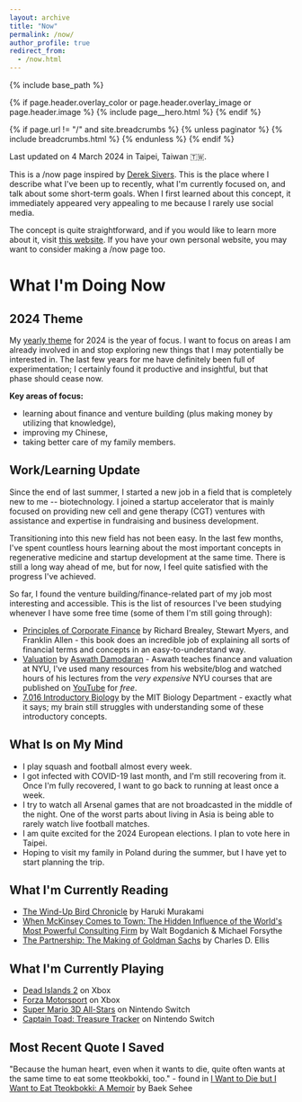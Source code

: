 ```yaml
---
layout: archive
title: "Now"
permalink: /now/
author_profile: true
redirect_from:
  - /now.html
---
```


{% include base_path %}

{% if page.header.overlay_color or page.header.overlay_image or page.header.image %}
  {% include page__hero.html %}
{% endif %}

{% if page.url != "/" and site.breadcrumbs %}
  {% unless paginator %}
    {% include breadcrumbs.html %}
  {% endunless %}
{% endif %}

Last updated on 4 March 2024 in Taipei, Taiwan 🇹🇼.

This is a /now page inspired by [Derek Sivers](https://sive.rs). This is the place where I describe what I've been up to recently, what I'm currently focused on, and talk about some short-term goals. When I first learned about this concept, it immediately appeared very appealing to me because I rarely use social media.

The concept is quite straightforward, and if you would like to learn more about it, visit [this website](https://nownownow.com/about). If you have your own personal website, you may want to consider making a /now page too.

# What I'm Doing Now

## 2024 Theme

My [yearly theme](https://www.youtube.com/watch?v=NVGuFdX5guE&embeds_referring_euri=https%3A%2F%2Fwww.themesystem.com%2F&source_ve_path=MjM4NTE&feature=emb_title) for 2024 is the year of focus. I want to focus on areas I am already involved in and stop exploring new things that I may potentially be interested in. The last few years for me have definitely been full of experimentation; I certainly found it productive and insightful, but that phase should cease now.

**Key areas of focus:**
- learning about finance and venture building (plus making money by utilizing that knowledge),
- improving my Chinese,
- taking better care of my family members.

## Work/Learning Update

Since the end of last summer, I started a new job in a field that is completely new to me -- biotechnology. I joined a startup accelerator that is mainly focused on providing new cell and gene therapy (CGT) ventures with assistance and expertise in fundraising and business development.

Transitioning into this new field has not been easy. In the last few months, I've spent countless hours learning about the most important concepts in regenerative medicine and startup development at the same time. There is still a long way ahead of me, but for now, I feel quite satisfied with the progress I've achieved.

So far, I found the venture building/finance-related part of my job most interesting and accessible. This is the list of resources I've been studying whenever I have some free time (some of them I'm still going through):
- [Principles of Corporate Finance](https://www.amazon.com/Principles-Corporate-Finance-Richard-Brealey/dp/1260565556) by Richard Brealey, Stewart Myers, and Franklin Allen - this book does an incredible job of explaining all sorts of financial terms and concepts in an easy-to-understand way.
- [Valuation](https://pages.stern.nyu.edu/~adamodar/New_Home_Page/equity.html) by [Aswath Damodaran](https://pages.stern.nyu.edu/~adamodar/) - Aswath teaches finance and valuation at NYU, I've used many resources from his website/blog and watched hours of his lectures from the *very expensive* NYU courses that are published on [YouTube](https://www.youtube.com/playlist?list=PLUkh9m2BorqkHJz49csCvaCXf3diCLRLl) for *free*.
- [7.016 Introductory Biology](https://ocw.mit.edu/courses/7-016-introductory-biology-fall-2018/) by the MIT Biology Department - exactly what it says; my brain still struggles with understanding some of these introductory concepts.

## What Is on My Mind

- I play squash and football almost every week.
- I got infected with COVID-19 last month, and I'm still recovering from it. Once I'm fully recovered, I want to go back to running at least once a week.
- I try to watch all Arsenal games that are not broadcasted in the middle of the night. One of the worst parts about living in Asia is being able to rarely watch live football matches.
- I am quite excited for the 2024 European elections. I plan to vote here in Taipei.
- Hoping to visit my family in Poland during the summer, but I have yet to start planning the trip.

## What I'm Currently Reading

- [The Wind-Up Bird Chronicle](https://www.amazon.com/Wind-Up-Bird-Chronicle-Novel/dp/0679775439) by Haruki Murakami
- [When McKinsey Comes to Town: The Hidden Influence of the World's Most Powerful Consulting Firm](https://www.amazon.com/When-McKinsey-Comes-Town-Consulting/dp/0593663322) by Walt Bogdanich & Michael Forsythe
- [The Partnership: The Making of Goldman Sachs](https://www.amazon.com/Partnership-Making-Goldman-Sachs/dp/0143116126) by Charles D. Ellis

## What I'm Currently Playing

- [Dead Islands 2](https://www.xbox.com/en-us/games/store/dead-island-2/c3l4j3h7h12r) on Xbox
- [Forza Motorsport](https://www.xbox.com/en-US/games/store/forza-motorsport/9p0trpthg7vf) on Xbox
- [Super Mario 3D All-Stars](https://en.wikipedia.org/wiki/Super_Mario_3D_All-Stars) on Nintendo Switch
- [Captain Toad: Treasure Tracker](https://en.wikipedia.org/wiki/Captain_Toad:_Treasure_Tracker) on Nintendo Switch

## Most Recent Quote I Saved

"Because the human heart, even when it wants to die, quite often wants at the same time to eat some tteokbokki, too." - found in [I Want to Die but I Want to Eat Tteokbokki: A Memoir](https://www.amazon.com/Want-Die-but-Eat-Tteokbokki/dp/1635579384) by Baek Sehee